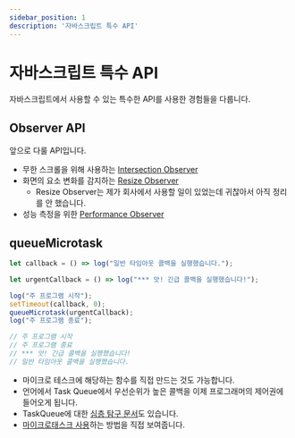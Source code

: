 ```yaml
---
sidebar_position: 1
description: '자바스크립트 특수 API'
---
```


# 자바스크립트 특수 API

자바스크립트에서 사용할 수 있는 특수한 API를 사용한 경험들을 다룹니다.

## Observer API

앞으로 다룰 API입니다.

- 무한 스크롤을 위해 사용하는 [Intersection Observer](https://developer.mozilla.org/ko/docs/Web/API/Intersection_Observer_API)
- 화면의 요소 변화를 감지하는 [Resize Observer](https://developer.mozilla.org/en-US/docs/Web/API/ResizeObserver)
  - Resize Observer는 제가 회사에서 사용할 일이 있었는데 귀찮아서 아직 정리를 안 했습니다.
- 성능 측정을 위한 [Performance Observer](https://developer.mozilla.org/en-US/docs/Web/API/PerformanceObserver)

## queueMicrotask

```js 
let callback = () => log("일반 타임아웃 콜백을 실행했습니다.");

let urgentCallback = () => log("*** 앗! 긴급 콜백을 실행했습니다!");

log("주 프로그램 시작");
setTimeout(callback, 0);
queueMicrotask(urgentCallback);
log("주 프로그램 종료");

// 주 프로그램 시작
// 주 프로그램 종료
// *** 앗! 긴급 콜백을 실행했습니다!
// 일반 타임아웃 콜백을 실행했습니다.
```

- 마이크로 테스크에 해당하는 함수를 직접 만드는 것도 가능합니다.
- 언어에서 Task Queue에서 우선순위가 높은 콜백을 이제 프로그래머의 제어권에 들어오게 됩니다.
- TaskQueue에 대한 [심층 탐구 문서](https://developer.mozilla.org/en-US/docs/Web/API/HTML_DOM_API/Microtask_guide/In_depth)도 있습니다.
- [마이크로태스크 사용](https://developer.mozilla.org/ko/docs/Web/API/HTML_DOM_API/Microtask_guide)하는 방법을 직접 보여줍니다.
